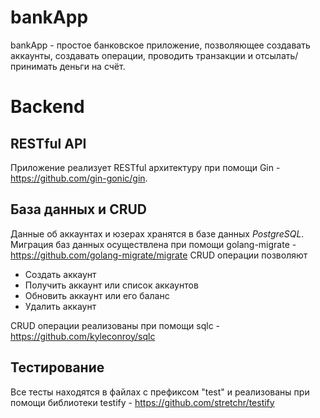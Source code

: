 # bankApp
bankApp - простое банковское приложение, позволяющее создавать аккаунты, создавать операции, проводить транзакции и отсылать/принимать деньги на счёт. 

# Backend
## RESTful API
Приложение реализует RESTful архитектуру при помощи Gin - https://github.com/gin-gonic/gin.

## База данных и CRUD
Данные об аккаунтах и юзерах хранятся в базе данных _PostgreSQL_. Миграция баз данных осуществлена при помощи golang-migrate - https://github.com/golang-migrate/migrate
CRUD операции позволяют
* Создать аккаунт
* Получить аккаунт или список аккаунтов
* Обновить аккаунт или его баланс
* Удалить аккаунт

CRUD операции реализованы при помощи sqlc - https://github.com/kyleconroy/sqlc

## Тестирование
Все тесты находятся в файлах с префиксом "test" и реализованы при помощи библиотеки testify - https://github.com/stretchr/testify
